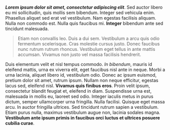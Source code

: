 _**Lorem ipsum dolor sit amet, consectetur adipiscing elit**_. Sed
auctor libero eu mi sollicitudin, quis mollis sem bibendum. Integer
sed vehicula enim.  Phasellus aliquet sed erat vel vestibulum. Nam
egestas facilisis aliquam. Nulla non commodo est. Nulla quis faucibus
mi. **Integer** bibendum ante sed tincidunt malesuada.

> Etiam non convallis leo. Duis a dui sem. Vestibulum a arcu quis
> odio fermentum scelerisque. Cras molestie cursus justo. Donec
> faucibus nunc rutrum rutrum rhoncus. Vestibulum eget tellus in ante
> mattis accumsan. Vivamus non justo vel massa facilisis hendrerit.

Duis elementum velit et nisl tempus commodo. _In bibendum_,
mauris id eleifend mattis, urna ex viverra elit, eget faucibus
nisl ante in neque. Morbi a urna lacinia, aliquet libero id,
vestibulum odio. Donec ac ipsum euismod, pretium dolor sit amet,
rutrum ipsum. Nullam non neque efficitur, egestas lacus sed,
eleifend nisl. **Vivamus quis finibus eros**. Proin velit ipsum,
consectetur blandit feugiat et, eleifend in diam. Suspendisse urna
est, malesuada in mollis eu, laoreet sed odio. Integer iaculis
metus in purus dictum, semper ullamcorper urna fringilla. Nulla
facilisi. Quisque eget massa arcu. In auctor fringilla ultrices. Sed
tincidunt rutrum sapien a vestibulum. Etiam purus nulla, maximus
vestibulum augue non, lacinia sodales magna. **Vestibulum ante ipsum
primis in faucibus orci luctus et ultrices posuere cubilia curae**.

